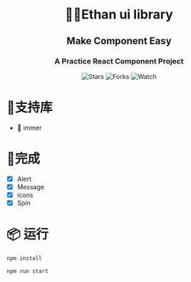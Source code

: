 <h1 align="center">🎨🎨Ethan ui library</h1>

<div align="center">

<h2>Make Component Easy</h2>

<h3>A Practice React Component Project</h3>

![Stars](https://img.shields.io/github/stars/chenmingzhen/ethan-ui-library.svg?style=social)
![Forks](https://img.shields.io/github/forks/chenmingzhen/ethan-ui-library.svg?style=social)
![Watch](https://img.shields.io/github/watchers/chenmingzhen/ethan-ui-library.svg?style=social)

</div>


# 🚀支持库

- 🍇 immer 

# 🎉完成

- [x] Alert
- [x] Message
- [x] icons
- [x] Spin

# 📦 运行

```bash
npm install
```

```bash
npm run start
```

